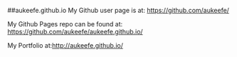 ##aukeefe.github.io
My Github user page is at: https://github.com/aukeefe/

My Github Pages repo can be found at:
https://github.com/aukeefe/aukeefe.github.io/

My Portfolio at:http://aukeefe.github.io/
